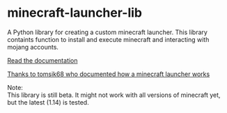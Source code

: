 # minecraft-launcher-lib

A Python library for creating a custom minecraft launcher. This library containts function to install and execute minecraft and interacting with mojang accounts.

[Read the documentation](https://minecraft-launcher-lib.readthedocs.io/en/latest/index.html)

[Thanks to tomsik68 who documented how a minecraft launcher works](https://github.com/tomsik68/mclauncher-api/wiki)

Note:  
This library is still beta. It might not work with all versions of minecraft yet, but the latest (1.14) is tested.
